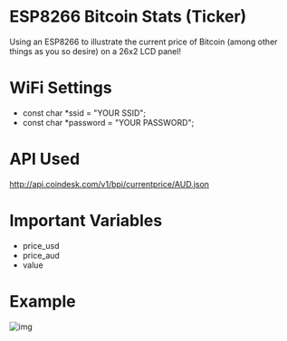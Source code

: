# ESP8266 Bitcoin Stats (Ticker)
Using an ESP8266 to illustrate the current price of Bitcoin (among other things as you so desire) on a 26x2 LCD panel!

# WiFi Settings
* const char *ssid     = "YOUR SSID";
* const char *password = "YOUR PASSWORD";

# API Used
http://api.coindesk.com/v1/bpi/currentprice/AUD.json

# Important Variables
* price_usd
* price_aud
* value

# Example
![img](https://i.imgur.com/KqQaLYb.jpg)
